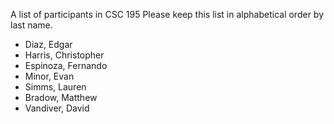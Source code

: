 A list of participants in CSC 195
Please keep this list in alphabetical order by last name.
- Diaz, Edgar
- Harris, Christopher
- Espinoza, Fernando
- Minor, Evan
- Simms, Lauren
- Bradow, Matthew
- Vandiver, David
